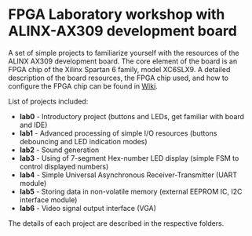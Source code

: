 # FPGA Laboratory workshop with ALINX-AX309 development board

A set of simple projects to familiarize yourself with the resources of the ALINX AX309 development board.
The core element of the board is an FPGA chip of the Xilinx Spartan 6 family, model XC6SLX9.
A detailed description of the board resources, the FPGA chip used, and how to configure the FPGA chip can be found in [Wiki](https://github.com/kdg-auts/ALINX-AX309/wiki).

List of projects included:
* **lab0** - Introductory project (buttons and LEDs, get familiar with board and IDE)
* **lab1** - Advanced processing of simple I/O resources (buttons debouncing and LED indication modes)
* **lab2** - Sound generation
* **lab3** - Using of 7-segment Hex-number LED display (simple FSM to control displayed numbers)
* **lab4** - Simple Universal Asynchronous Receiver-Transmitter (UART module)
* **lab5** - Storing data in non-volatile memory (external EEPROM IC, I2C interface module)
* **lab6** - Video signal output interface (VGA)

The details of each project are described in the respective folders.
